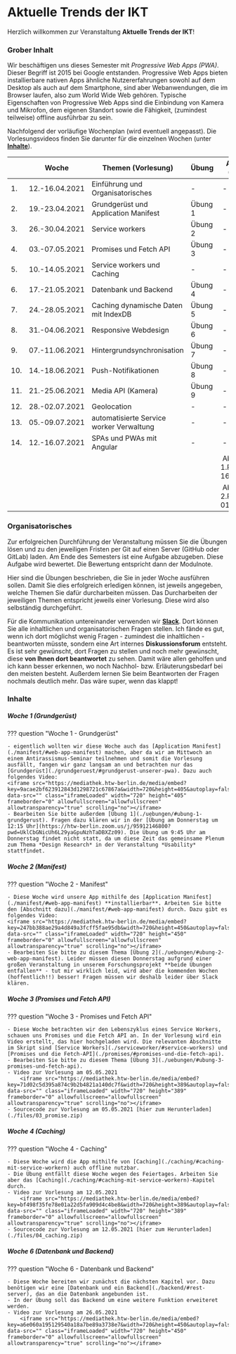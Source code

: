 # Aktuelle Trends der IKT

Herzlich willkommen zur Veranstaltung **Aktuelle Trends der IKT**! 

### Grober Inhalt

Wir beschäftigen uns dieses Semester mit *Progressive Web Apps (PWA)*. Dieser Begriff ist 2015 bei Google entstanden. Progressive Web Apps bieten installierbare nativen Apps ähnliche Nutzererfahrungen sowohl auf dem Desktop als auch auf dem Smartphone, sind aber Webanwendungen, die im Browser laufen, also zum World Wide Web gehören. Typische Eigenschaften von Progressive Web Apps sind die Einbindung von Kamera und Mikrofon, dem eigenen Standort sowie die Fähigkeit, (zumindest teilweise) offline ausführbar zu sein. 

Nachfolgend der vorläufige Wochenplan (wird eventuell angepasst). Die Vorlesungsvideos finden Sie darunter für die einzelnen Wochen (unter [**Inhalte**](http://freiheit.f4.htw-berlin.de/ikt/#inhalte)).

| | Woche | Themen (Vorlesung) | Übung | Aufgabe (Stand) | Abgabe Übung bis | 
|-|-------|--------------------|-------|-----------------|------------------|
| 1. | 12.-16.04.2021 | Einführung und Organisatorisches | - | - | - | 
| 2. | 19.-23.04.2021 | Grundgerüst und Application Manifest | Übung 1 | - | 30.04.2021 | 
| 3. | 26.-30.04.2021 | Service workers | Übung 2 | - | 07.05.2021 | 
| 4. | 03.-07.05.2021 | Promises und Fetch API | Übung 3 | - | 14.05.2021 | 
| 5. | 10.-14.05.2021 | Service workers und Caching | - | - | 21.05.2021 | 
| 6. | 17.-21.05.2021 | Datenbank und Backend | Übung 4 | - | 28.05.2021 | 
| 7. | 24.-28.05.2021 | Caching dynamische Daten mit IndexDB | Übung 5 | - | 04.06.2021 | 
| 8. | 31.-04.06.2021 | Responsive Webdesign | Übung 6 | - | 11.06.2021 | 
| 9. | 07.-11.06.2021 | Hintergrundsynchronisation  | Übung 7 | - | 18.06.2021 | 
| 10. | 14.-18.06.2021 | Push-Notifikationen | Übung 8 | - | 25.06.2021 | 
| 11. | 21.-25.06.2021 | Media API (Kamera) | Übung 9 | - | 02.07.2021 | 
| 12. | 28.-02.07.2021 | Geolocation  | - | - | - |
| 13. | 05.-09.07.2021 | automatisierte Service worker Verwaltung | - | - | - |
| 14. | 12.-16.07.2021 | SPAs und PWAs mit Angular | - | - | - |
|  |  |  |  | Abgabe 1.PZ 16.07.2021 | - |
|  |  |  |  | Abgabe 2.PZ 01.10.2021 | - |

### Organisatorisches 

Zur erfolgreichen Durchführung der Veranstaltung müssen Sie die Übungen lösen und zu den jeweiligen Fristen per Git auf einen Server (GitHub oder GitLab) laden. Am Ende des Semesters ist eine Aufgabe abzugeben. Diese Aufgabe wird bewertet. Die Bewertung entspricht dann der Modulnote. 

Hier sind die Übungen beschrieben, die Sie in jeder Woche ausführen sollen. Damit Sie dies erfolgreich erledigen können, ist jeweils angegeben, welche Themen Sie dafür durcharbeiten müssen. Das Durcharbeiten der jeweiligen Themen entspricht jeweils einer Vorlesung. Diese wird also selbständig durchgeführt. 

Für die Kommunikation untereinander verwenden wir [**Slack**](https://slack.com/intl/de-de/). Dort können Sie alle inhaltlichen und organisatorischen Fragen stellen. Ich fände es gut, wenn ich dort möglichst wenig Fragen - zumindest die inhaltlichen - beantworten müsste, sondern eine Art internes **Diskussionsforum** entsteht. Es ist sehr gewünscht, dort Fragen zu stellen und noch mehr gewünscht, diese **von Ihnen dort beantwortet** zu sehen. Damit wäre allen geholfen und ich kann besser erkennen, wo noch Nachhol- bzw. Erläuterungsbedarf bei den meisten besteht. Außerdem lernen Sie beim Beantworten der Fragen nochmals deutlich mehr. Das wäre super, wenn das klappt!

### Inhalte


##### Woche 1 (Grundgerüst)

??? question "Woche 1 - Grundgerüst"

	- eigentlich wollten wir diese Woche auch das [Application Manifest](./manifest/#web-app-manifest) machen, aber da wir am Mittwoch an einem Antirassismus-Seminar teilnehmen und somit die Vorlesung ausfällt, fangen wir ganz langsam an und betrachten nur das [Grundgerüst](./grundgeruest/#grundgerust-unserer-pwa). Dazu auch folgendes Video: 
	<iframe src="https://mediathek.htw-berlin.de/media/embed?key=9acae2bf623912843d1298721c67867a&width=720&height=405&autoplay=false&autolightsoff=false&loop=false&chapters=false&related=false&responsive=false&t=0" data-src="" class="iframeLoaded" width="720" height="405" frameborder="0" allowfullscreen="allowfullscreen" allowtransparency="true" scrolling="no"></iframe>
	- Bearbeiten Sie bitte außerdem [Übung 1](./uebungen/#ubung-1-grundgerust). Fragen dazu klären wir in der [Übung am Donnerstag um 12:15 Uhr](https://htw-berlin.zoom.us/j/95912146800?pwd=UklCbGNicUh6L29yaGpuNzhTaDBXZz09). Die Übung um 9:45 Uhr am Donnerstag findet nicht statt, da um diese Zeit das gemeinsame Plenum zum Thema *Design Research* in der Veranstaltung *Usability* stattfindet. 


##### Woche 2 (Manifest)

??? question "Woche 2 - Manifest"

	- Diese Woche wird unsere App mithilfe des [Application Manifest](./manifest/#web-app-manifest) **installierbar**. Arbeiten Sie bitte den [Abschnitt dazu](./manifest/#web-app-manifest) durch. Dazu gibt es folgendes Video: 
	<iframe src="https://mediathek.htw-berlin.de/media/embed?key=247bb388ae29a4d849a3fcff5fae95db&width=720&height=450&autoplay=false&autolightsoff=false&loop=false&chapters=false&related=false&responsive=false&t=0" data-src="" class="iframeLoaded" width="720" height="450" frameborder="0" allowfullscreen="allowfullscreen" allowtransparency="true" scrolling="no"></iframe>
	- Bearbeiten Sie bitte zu diesem Thema [Übung 2](./uebungen/#ubung-2-web-app-manifest). Leider müssen diesen Donnerstag aufgrund einer großen Veranstaltung in unserem Forschungsprojekt **beide Übungen entfallen** - tut mir wirklich leid, wird aber die kommenden Wochen (hoffentlich!!) besser! Fragen müssen wir deshalb leider über Slack klären.  


##### Woche 3 (Promises und Fetch API)

??? question "Woche 3 - Promises und Fetch API"

	- Diese Woche betrachten wir den Lebenszyklus eines Service Workers, schauen uns Promises und die Fetch API an. In der Vorlesung wird ein Video erstellt, das hier hochgeladen wird. Die relevanten Abschnitte im Skript sind [Service Workers](./serviceworker/#service-workers) und [Promises und die Fetch-API](./promises/#promises-und-die-fetch-api).
	- Bearbeiten Sie bitte zu diesem Thema [Übung 3](./uebungen/#ubung-3-promises-und-fetch-api). 
	- Video zur Vorlesung am 05.05.2021
		<iframe src="https://mediathek.htw-berlin.de/media/embed?key=71d02c5d395a874c9b2b4821a140dc7f&width=720&height=389&autoplay=false&autolightsoff=false&loop=false&chapters=false&related=false&responsive=false&t=0" data-src="" class="iframeLoaded" width="720" height="389" frameborder="0" allowfullscreen="allowfullscreen" allowtransparency="true" scrolling="no"></iframe>
	- Sourcecode zur Vorlesung am 05.05.2021 [hier zum Herunterladen](./files/03_promise.zip)


##### Woche 4 (Caching)

??? question "Woche 4 - Caching"

	- Diese Woche wird die App mithilfe von [Caching](./caching/#caching-mit-service-workern) auch offline nutzbar.
	- Die Übung entfällt diese Woche wegen des Feiertages. Arbeiten Sie aber das [Caching](./caching/#caching-mit-service-workern)-Kapitel durch. 
	- Video zur Vorlesung am 12.05.2021
		<iframe src="https://mediathek.htw-berlin.de/media/embed?key=bf498f35fe78e01a22d5fa909d4c4be8&width=720&height=389&autoplay=false&autolightsoff=false&loop=false&chapters=false&related=false&responsive=false&t=0" data-src="" class="iframeLoaded" width="720" height="389" frameborder="0" allowfullscreen="allowfullscreen" allowtransparency="true" scrolling="no"></iframe>
	- Sourcecode zur Vorlesung am 12.05.2021 [hier zum Herunterladen](./files/04_caching.zip)


##### Woche 6 (Datenbank und Backend)

??? question "Woche 6 - Datenbank und Backend"

	- Diese Woche bereiten wir zunächst die nächsten Kapitel vor. Dazu benötigen wir eine [Datenbank und ein Backend](./backend/#rest-server), das an die Datenbank angebunden ist. 
	- In der Übung soll das Backend um eine weitere Funktion erweiteret werden. 
	- Video zur Vorlesung am 26.05.2021
		<iframe src="https://mediathek.htw-berlin.de/media/embed?key=a6e060a195129540a18a7be89a3738e7&width=720&height=450&autoplay=false&autolightsoff=false&loop=false&chapters=false&related=false&responsive=false&t=0" data-src="" class="iframeLoaded" width="720" height="450" frameborder="0" allowfullscreen="allowfullscreen" allowtransparency="true" scrolling="no"></iframe>


